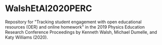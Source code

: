 # WalshEtAl2020PERC
Repository for "Tracking student engagement with open educational resources (OER) and online homework" in the 2019 Physics Education Research Conference Proceedings by Kenneth Walsh, Michael Dumelle, and Katy Williams (2020).
